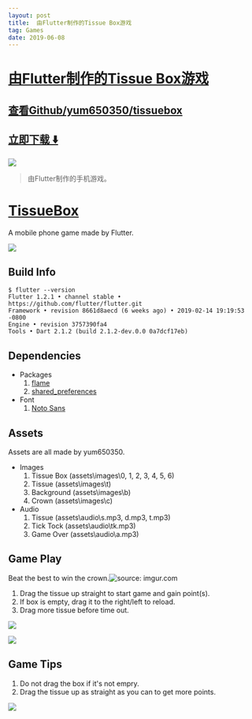 ```yaml
---
layout: post
title:  由Flutter制作的Tissue Box游戏
tag: Games
date: 2019-06-08
---
```


# [由Flutter制作的Tissue Box游戏 ](http://github.com/yum650350/tissuebox) 



## [查看Github/yum650350/tissuebox](http://github.com/yum650350/tissuebox)
## [立即下载 ️⬇️ ](https://codeload.github.com/yum650350/tissuebox/zip/master) 


 
![](https://flutterawesome.com/content/images/2019/04/TissueBox.jpg)
 
>
> 由Flutter制作的手机游戏。
>

 
# [TissueBox](https://github.com/yum650350/tissuebox)
A mobile phone game made by Flutter.

![](https://raw.githubusercontent.com/yum650350/tissuebox/master/gameplay.gif)

    
## Build Info
```
$ flutter --version
Flutter 1.2.1 • channel stable • https://github.com/flutter/flutter.git
Framework • revision 8661d8aecd (6 weeks ago) • 2019-02-14 19:19:53 -0800
Engine • revision 3757390fa4
Tools • Dart 2.1.2 (build 2.1.2-dev.0.0 0a7dcf17eb)
```

## Dependencies
- Packages
	1. [flame](https://pub.dartlang.org/packages/flame)
	2. [shared_preferences](https://pub.dartlang.org/packages/shared_preferences)
- Font
	1. [Noto Sans](https://www.google.com/get/noto/#sans-lgc)
	
## Assets
Assets are all made by yum650350.

- Images
    1. Tissue Box (assets\images\0, 1, 2, 3, 4, 5, 6)
    2. Tissue (assets\images\t)
    3. Background (assets\images\b)
    4. Crown (assets\images\c)
- Audio
    1. Tissue (assets\audio\s.mp3, d.mp3, t.mp3) 
    2. Tick Tock (assets\audio\tk.mp3)
    3. Game Over (assets\audio\a.mp3)

## Game Play
Beat the best to win the crown.<img src="https://i.imgur.com/79sMhD1.png" title="source: imgur.com" />
1. Drag the tissue up straight to start game and gain point(s).
2. If box is empty, drag it to the right/left to reload.
3. Drag more tissue before time out.

![](https://raw.githubusercontent.com/yum650350/tissuebox/master/instruction1.png)

![](https://raw.githubusercontent.com/yum650350/tissuebox/master/instruction2.png)

## Game Tips
1. Do not drag the box if it's not empry.
2. Drag the tissue up as straight as you can to get more points.

![](https://raw.githubusercontent.com/yum650350/tissuebox/master/instruction3.png)


